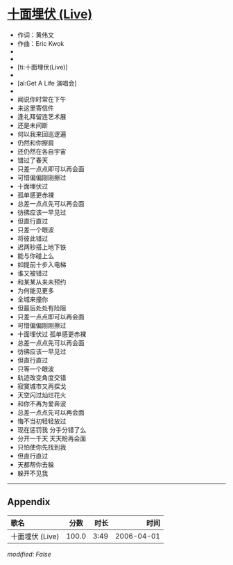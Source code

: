 # [十面埋伏 (Live)](https://music.163.com/song?id=65904)

* 作词：黄伟文
* 作曲：Eric Kwok
*
*
* [ti:十面埋伏(Live)]
* 
* [al:Get A Life 演唱会]
* 
* 闻说你时常在下午
* 来这里寄信件
* 逢礼拜留连艺术展
* 还是未间断
* 何以我来回巡逻遍
* 仍然和你擦肩
* 还仍然在各自宇宙
* 错过了春天
* 只差一点点即可以再会面
* 可惜偏偏刚刚擦过
* 十面埋伏过
* 孤单感更赤裸
* 总差一点点先可以再会面
* 彷彿应该一早见过
* 但直行直过
* 只差一个眼波
* 将彼此错过
* 迟两秒搭上地下铁
* 能与你碰上么
* 如提前十步入电梯
* 谁又被错过
* 和某某从来未预约
* 为何能见更多
* 全城来撞你
* 但最后处处有险阻
* 只差一点点即可以再会面
* 可惜偏偏刚刚擦过
* 十面埋伏过 孤单感更赤裸
* 总差一点点先可以再会面
* 彷彿应该一早见过
* 但直行直过
* 只等一个眼波
* 轨迹改变角度交错
* 寂寞城市又再探戈
* 天空闪过灿烂花火
* 和你不再为爱奔波
* 总差一点点先可以再会面
* 悔不当初轻轻放过
* 现在惩罚我 分手分错了么
* 分开一千天 天天盼再会面
* 只怕使你先找到我
* 但直行直过
* 天都帮你去躲
* 躲开不见我


---

## Appendix

|歌名|分数|时长|时间|
|:---|:---:|---:|---:|
|十面埋伏 (Live)|100.0|3:49|2006-04-01

*modified: False*